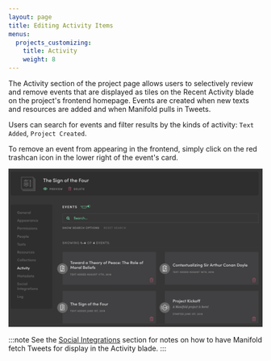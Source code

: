 ```yaml
---
layout: page
title: Editing Activity Items
menus:
  projects_customizing:
    title: Activity
    weight: 8
---
```


The Activity section of the project page allows users to selectively review and remove events that are displayed as tiles on the Recent Activity blade on the project's frontend homepage. Events are created when new texts and resources are added and when Manifold pulls in Tweets.

Users can search for events and filter results by the kinds of activity: `Text Added`, `Project Created`.

To remove an event from appearing in the frontend, simply click on the red trashcan icon in the lower right of the event's card.

![Activity Pane](/docs/assets/projects/activity.png)

:::note
See the <a href="social.html">Social Integrations</a> section for notes on how to have Manifold fetch Tweets for display in the Activity blade.
:::
